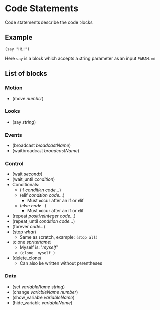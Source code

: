 # Code Statements
Code statements describe the code blocks
## Example
```
(say "Hi!")
```
Here `say` is a block which accepts a string parameter as an input `PARAM.md`
## List of blocks
### Motion
* (move *number*)
### Looks
* (say *string*)
### Events
* (broadcast *broadcastName*)
* (waitbroadcast *broadcastName*)
### Control
* (wait *seconds*)
* (wait_until *condition*)
* Conditionals:
  - (if *condition* *code...*)
  - (elif *condition* *code...*)
    - Must occur after an if or elif
  - (else *code...*)
    - Must occur after an if or elif
* (repeat *positiveInteger* *code...*)
* (repeat_until *condition* *code...*)
* (forever *code...*)
* (stop *what*)
  - Same as scratch, example: `(stop all)`
* (clone *spriteName*)
  - Myself is: "_myself_"
  - `(clone _myself_)`
* (delete_clone)
  - Can also be written without parentheses
### Data
* (set *variableName* *string*)
* (change *variableName* *number*)
* (show_variable *variableName*)
* (hide_variable *variableName*)
